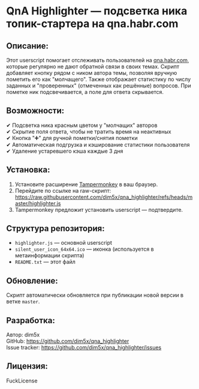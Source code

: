 QnA Highlighter — подсветка ника топик-стартера на qna.habr.com
================================================================

Описание:
----------
Этот userscript помогает отслеживать пользователей на [qna.habr.com](https://qna.habr.com), которые регулярно не дают обратной связи в своих темах. Скрипт добавляет кнопку рядом с ником автора темы, позволяя вручную пометить его как "молчащего". Также отображает статистику по числу заданных и "проверенных" (отмеченных как решённые) вопросов. При пометке ник подсвечивается, а поле для ответа скрывается.

Возможности:
------------
✔ Подсветка ника красным цветом у "молчащих" авторов  
✔ Скрытие поля ответа, чтобы не тратить время на неактивных  
✔ Кнопка "➕" для ручной пометки/снятия пометки  
✔ Автоматическая подгрузка и кэширование статистики пользователя  
✔ Удаление устаревшего кэша каждые 3 дня  

Установка:
----------
1. Установите расширение [Tampermonkey](https://www.tampermonkey.net/) в ваш браузер.
2. Перейдите по ссылке на raw-скрипт:  
   https://raw.githubusercontent.com/dim5x/qna_highlighter/refs/heads/master/highlighter.js  
3. Tampermonkey предложит установить userscript — подтвердите.

Структура репозитория:
-----------------------
- `highlighter.js` — основной userscript
- `silent_user_icon_64x64.ico` — иконка (используется в метаинформации скрипта)
- `README.txt` — этот файл

Обновление:
-----------
Скрипт автоматически обновляется при публикации новой версии в ветке `master`.

Разработка:
-----------
Автор: dim5x  
GitHub: https://github.com/dim5x/qna_highlighter  
Issue tracker: https://github.com/dim5x/qna_highlighter/issues

Лицензия:
---------
FuckLicense
